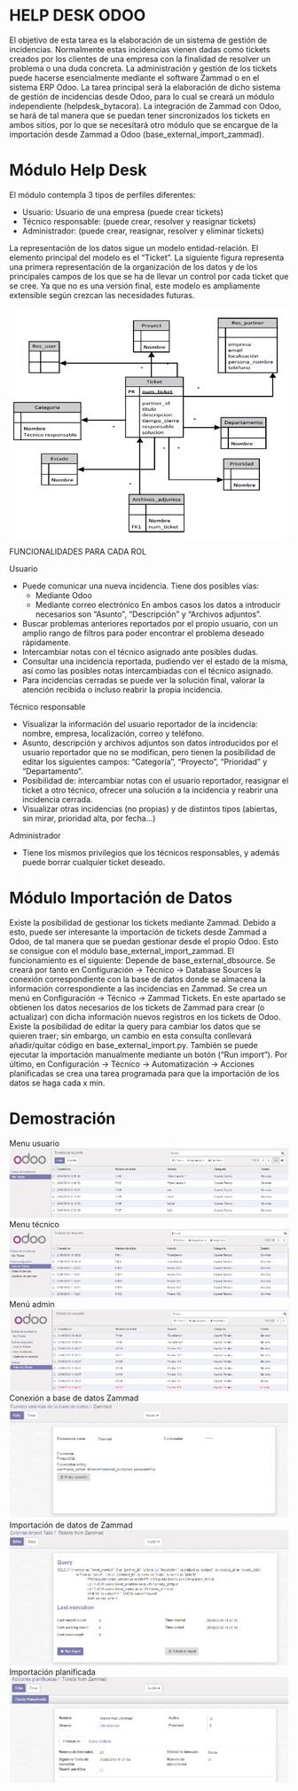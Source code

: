 # HELP DESK ODOO

El objetivo de esta tarea es la elaboración de un sistema de gestión de incidencias. Normalmente estas incidencias vienen dadas 
como tickets creados por los clientes de una empresa con la finalidad de resolver un problema o una duda concreta. 
La administración y gestión de los tickets puede hacerse esencialmente mediante el software Zammad o en el sistema ERP Odoo. 
La tarea principal será la elaboración de dicho sistema de gestión de incidencias desde Odoo, para lo cual se creará un módulo 
independiente (helpdesk_bytacora). La integración de Zammad con Odoo, se hará de tal manera que se puedan tener sincronizados los
tickets en ambos sitios, por lo que se necesitará otro módulo que se encargue de la importación desde Zammad a Odoo 
(base_external_import_zammad). 


# Módulo Help Desk

El módulo contempla 3 tipos de perfiles diferentes:
  - Usuario: Usuario de una empresa (puede crear tickets)
  - Técnico responsable: (puede crear, resolver y reasignar tickets)
  - Administrador: (puede crear, reasignar, resolver y eliminar tickets)
  
La representación de los datos sigue un modelo entidad-relación. El elemento principal del modelo es el “Ticket”. 
La siguiente figura representa una primera representación de la organización de los datos y de los principales campos de los que se
ha de llevar un control por cada ticket que se cree. Ya que no es una versión final, este modelo es ampliamente extensible según 
crezcan las necesidades futuras.

![](imagenes/modelo.PNG)

FUNCIONALIDADES PARA CADA ROL

  Usuario
  - Puede comunicar una nueva incidencia. Tiene dos posibles vías:
    - Mediante Odoo
    - Mediante correo electrónico
  En ambos casos los datos a introducir necesarios son “Asunto”, “Descripción” y “Archivos adjuntos”.
  - Buscar problemas anteriores reportados por el propio usuario, con un amplio rango de filtros para poder encontrar el problema deseado rápidamente.
  - Intercambiar notas con el técnico asignado ante posibles dudas.
  - Consultar una incidencia reportada, pudiendo ver el estado de la misma, así como las posibles notas intercambiadas con el técnico asignado.
  - Para incidencias cerradas se puede ver la solución final, valorar la atención recibida o incluso reabrir la propia incidencia.
  
  Técnico responsable
  - Visualizar la información del usuario reportador de la incidencia: nombre, empresa, localización, correo y teléfono.
  - Asunto, descripción y archivos adjuntos son datos introducidos por el usuario reportador que no se modifican, pero tienen la posibilidad de editar los siguientes campos: “Categoría”, “Proyecto”, “Prioridad” y “Departamento”.
  - Posibilidad de: intercambiar notas con el usuario reportador, reasignar el ticket a otro técnico, ofrecer una solución a la incidencia y reabrir una incidencia cerrada.
  - Visualizar otras incidencias (no propias) y de distintos tipos (abiertas, sin mirar, prioridad alta, por fecha…)
  
  Administrador
  - Tiene los mismos privilegios que los técnicos responsables, y además puede borrar cualquier ticket deseado.
  
 # Módulo Importación de Datos
  
Existe la posibilidad de gestionar los tickets mediante Zammad. Debido a esto, puede ser interesante la importación de tickets desde 
Zammad a Odoo, de tal manera que se puedan gestionar desde el propio Odoo. Esto se consigue con el módulo base_external_import_zammad. 
El funcionamiento es el siguiente:
Depende de base_external_dbsource. Se creará por tanto en Configuración -> Técnico -> Database Sources la conexión correspondiente 
con la base de datos donde se almacena la información correspondiente a las incidencias en Zammad.
Se crea un menú en Configuración -> Técnico -> Zammad Tickets. En este apartado se obtienen los datos necesarios de los tickets 
de Zammad para crear (o actualizar) con dicha información nuevos registros en los tickets de Odoo. Existe la posibilidad de editar 
la query para cambiar los datos que se quieren traer; sin embargo, un cambio en esta consulta conllevará añadir/quitar código en 
base_external_import.py. También se puede ejecutar la importación manualmente mediante un botón (“Run import”).
Por último, en Configuración -> Técnico -> Automatización -> Acciones planificadas se crea una tarea programada para que 
la importación de los datos se haga cada x min.


# Demostración
Menu usuario
![](imagenes/menu_usuario.PNG)
Menu técnico
![](imagenes/menu_tecnico.PNG)
Menú admin
![](imagenes/menu_admin.PNG)
Conexión a base de datos Zammad
![](imagenes/conexion_zammad.PNG)
Importación de datos de Zammad
![](imagenes/importacion_zammad.PNG)
Importación planificada
![](imagenes/importacion_planificada.PNG)

